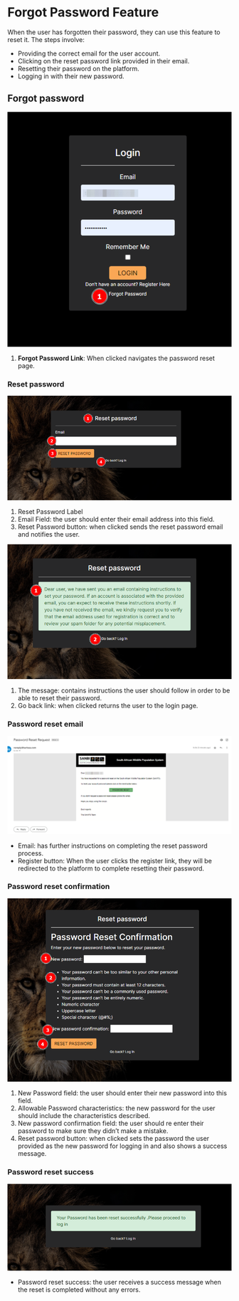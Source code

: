 # Forgot Password Feature
<!-- These are instructions the user should take when they wish to reset their password -->

When the user has forgotten their password, they can use this feature to reset it.
The steps involve:

* Providing the correct email for the user account.
* Clicking on the reset password link provided in their email.
* Resetting their password on the platform.
* Logging in with their new password.

## Forgot password

![Forgot Password 1](./img/forgot-password-1.png)

1. **Forgot Password Link**: When clicked navigates the password reset page.

### Reset password

![Forgot Password 2](./img/forgot-password-2.png)

1. Reset Password Label
2. Email Field: the user should enter their email address into this field.
3. Reset Password button: when clicked sends the reset password email and notifies the user.

![Forgot Password 3](./img/forgot-password-3.png)

1. The message: contains instructions the user should follow in order to be able to reset their password.
2. Go back link: when clicked returns the user to the login page.

### Password reset email

![Forgot Password 4](./img/forgot-password-4.png)

* Email: has further instructions on completing the reset password process.
* Register button: When the user clicks the register link, they will be redirected to the platform to complete resetting their password.

### Password reset confirmation

![Forgot Password 5](./img/forgot-password-5.png)

1. New Password field: the user should enter their new password into this field.
2. Allowable Password characteristics: the new password for the user should include the characteristics described.
3. New password confirmation field: the user should re enter their password to make sure they didn’t make a mistake.
4. Reset password button: when clicked sets the password the user provided as the new password for logging in and also shows a success message.

### Password reset success

![Forgot Password 6](./img/forgot-password-6.png)

* Password reset success: the user receives a success message when the reset is completed without any errors.
